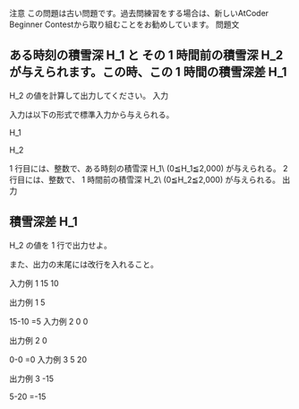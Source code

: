 注意
この問題は古い問題です。過去問練習をする場合は、新しいAtCoder Beginner Contestから取り組むことをお勧めしています。
問題文

ある時刻の積雪深 
H_1
 と その 
1
 時間前の積雪深 
H_2
 が与えられます。この時、この 
1
 時間の積雪深差 
H_1
-
H_2
 の値を計算して出力してください。
入力

入力は以下の形式で標準入力から与えられる。

H_1


H_2


1
 行目には、整数で、ある時刻の積雪深 
H_1\\ (0≦H_1≦2,000)
 が与えられる。
2
 行目には、整数で、
1
 時間前の積雪深 
H_2\\ (0≦H_2≦2,000)
 が与えられる。
出力

積雪深差 
H_1
-
H_2
 の値を 
1
 行で出力せよ。

また、出力の末尾には改行を入れること。

入力例 1
15
10

出力例 1
5

15-10
=5
入力例 2
0
0

出力例 2
0

0-0
=0
入力例 3
5
20

出力例 3
-15

5-20
=-15